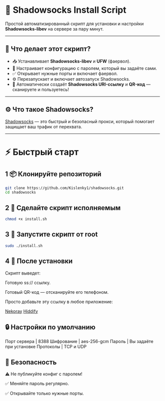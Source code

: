 # 🚀 Shadowsocks Install Script

Простой автоматизированный скрипт для установки и настройки **Shadowsocks-libev** на сервере за пару минут.

---

## 📌 Что делает этот скрипт?

- 📥 Устанавливает **Shadowsocks-libev** и **UFW** (фаервол).
- 🔐 Настраивает конфигурацию с паролем, который вы задаёте сами.
- ✅ Открывает нужные порты и включает фаервол.
- ⚙️ Перезапускает и включает автозапуск Shadowsocks.
- 🔗 Автоматически создаёт **Shadowsocks URI-ссылку** и **QR-код** — сканируете и пользуетесь!

---

## ⚙️ Что такое Shadowsocks?

[Shadowsocks](https://shadowsocks.org/) — это быстрый и безопасный прокси, который помогает защищает ваш трафик от перехвата.

---

# ⚡ Быстрый старт

## 1️ 📦 Клонируйте репозиторий

```bash
git clone https://github.com/Kislenky1/shadowsocks.git
cd shadowsocks
```
## 2 🔑 Сделайте скрипт исполняемым

```bash
chmod +x install.sh
```
## 3 🚀 Запустите скрипт от root

```bash
sudo ./install.sh
```
## 4 📲 После установки

Скрипт выведет:

Готовую ss:// ссылку.

Готовый QR-код — отсканируйте его телефоном.

Просто добавьте эту ссылку в любое приложение:

[Nekoray](https://github.com/MatsuriDayo/nekoray)
[Hiddify](https://hiddify.com/)

## 🔒 Настройки по умолчанию

Порт сервера	| 8388
Шифрование	| aes-256-gcm
Пароль	        | Вы задаёте при установке
Протоколы	| TCP и UDP

## 🔑 Безопасность

⚠️ Не публикуйте конфиг с паролем!

✅ Меняйте пароль регулярно.

✅ Открывайте только нужные порты.
